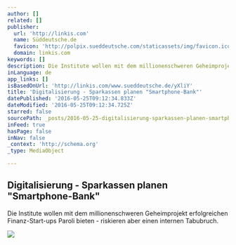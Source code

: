 ```yaml
---
author: []
related: []
publisher:
  url: 'http://linkis.com'
  name: Süddeutsche.de
  favicon: 'http://polpix.sueddeutsche.com/staticassets/img/favicon.ico'
  domain: linkis.com
keywords: []
description: Die Institute wollen mit dem millionenschweren Geheimprojekt erfolgreichen Finanz-Start-ups Paroli bieten - riskieren aber einen internen Tabubruch.
inLanguage: de
app_links: []
isBasedOnUrl: 'http://linkis.com/www.sueddeutsche.de/yXliY'
title: 'Digitalisierung - Sparkassen planen "Smartphone-Bank"'
datePublished: '2016-05-25T09:12:34.833Z'
dateModified: '2016-05-25T09:12:34.725Z'
starred: false
sourcePath: _posts/2016-05-25-digitalisierung-sparkassen-planen-smartphone-bank.md
inFeed: true
hasPage: false
inNav: false
_context: 'http://schema.org'
_type: MediaObject

---
```

<article style=""><h1>Digitalisierung - Sparkassen planen "Smartphone-Bank"</h1><p>Die Institute wollen mit dem millionenschweren Geheimprojekt erfolgreichen Finanz-Start-ups Paroli bieten - riskieren aber einen internen Tabubruch.</p><img src="http://polpix.sueddeutsche.com/polopoly_fs/1.2976011.1462166412!/httpImage/image.jpg_gen/derivatives/940x528/image.jpg" /></article>